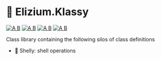 
# :pencil: Elizium.Klassy

[![A B](https://img.shields.io/badge/branching-commonflow-informational?style=flat)](https://commonflow.org)
[![A B](https://img.shields.io/badge/merge-rebase-informational?style=flat)](https://git-scm.com/book/en/v2/Git-Branching-Rebasing)
[![A B](https://img.shields.io/github/license/eliziumnet/klassy)](https://github.com/eliziumnet/klassy/blob/master/LICENSE)
[![A B](https://img.shields.io/powershellgallery/p/Elizium.Klassy)](https://www.powershellgallery.com/packages/elizium.klassy)

Class library containing the following silos of class definitions

- :shell: Shelly: shell operations
